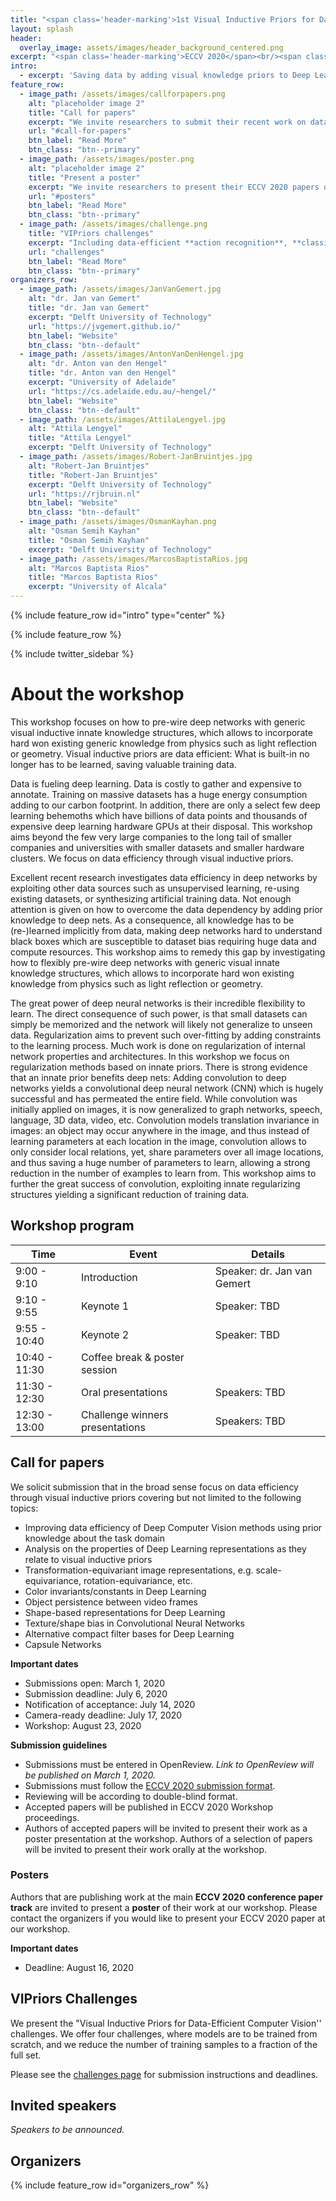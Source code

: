 ```yaml
---
title: "<span class='header-marking'>1st Visual Inductive Priors for Data-Efficient Deep Learning Workshop</span>"
layout: splash
header:
  overlay_image: assets/images/header_background_centered.png
excerpt: "<span class='header-marking'>ECCV 2020</span><br/><span class='header-marking'>23 August 2020 (morning), Glasgow UK</span>"
intro:
  - excerpt: 'Saving data by adding visual knowledge priors to Deep Learning'
feature_row:
  - image_path: /assets/images/callforpapers.png
    alt: "placeholder image 2"
    title: "Call for papers"
    excerpt: "We invite researchers to submit their recent work on data-efficient computer vision.<br /><br />**Deadline**: July 6th"
    url: "#call-for-papers"
    btn_label: "Read More"
    btn_class: "btn--primary"
  - image_path: /assets/images/poster.png
    alt: "placeholder image 2"
    title: "Present a poster"
    excerpt: "We invite researchers to present their ECCV 2020 papers on data-efficient computer vision.<br /><br />**Deadline**: August 16th"
    url: "#posters"
    btn_label: "Read More"
    btn_class: "btn--primary"
  - image_path: /assets/images/challenge.png
    title: "VIPriors challenges"
    excerpt: "Including data-efficient **action recognition**, **classification**, **detection** and **segmentation**.<br /><br />**Deadline**: July 3rd"
    url: "challenges"
    btn_label: "Read More"
    btn_class: "btn--primary"
organizers_row:
  - image_path: /assets/images/JanVanGemert.jpg
    alt: "dr. Jan van Gemert"
    title: "dr. Jan van Gemert"
    excerpt: "Delft University of Technology"
    url: "https://jvgemert.github.io/"
    btn_label: "Website"
    btn_class: "btn--default"
  - image_path: /assets/images/AntonVanDenHengel.jpg
    alt: "dr. Anton van den Hengel"
    title: "dr. Anton van den Hengel"
    excerpt: "University of Adelaide"
    url: "https://cs.adelaide.edu.au/~hengel/"
    btn_label: "Website"
    btn_class: "btn--default"
  - image_path: /assets/images/AttilaLengyel.jpg
    alt: "Attila Lengyel"
    title: "Attila Lengyel"
    excerpt: "Delft University of Technology"
  - image_path: /assets/images/Robert-JanBruintjes.jpg
    alt: "Robert-Jan Bruintjes"
    title: "Robert-Jan Bruintjes"
    excerpt: "Delft University of Technology"
    url: "https://rjbruin.nl"
    btn_label: "Website"
    btn_class: "btn--default"
  - image_path: /assets/images/OsmanKayhan.png
    alt: "Osman Semih Kayhan"
    title: "Osman Semih Kayhan"
    excerpt: "Delft University of Technology"
  - image_path: /assets/images/MarcosBaptistaRios.jpg
    alt: "Marcos Baptista Rios"
    title: "Marcos Baptista Rios"
    excerpt: "University of Alcala"
---
```


{% include feature_row id="intro" type="center" %}

{% include feature_row %}

{% include twitter_sidebar %}

# About the workshop

This workshop focuses on how to pre-wire deep networks with generic visual inductive innate knowledge structures, which allows to incorporate hard won existing generic knowledge from physics such as light reflection or geometry. Visual inductive priors are data efficient: What is built-in no longer has to be learned, saving valuable training data.


Data is fueling deep learning. Data is costly to gather and expensive to annotate. Training on massive datasets has a huge energy consumption adding to our carbon footprint. In addition, there are only a select few deep learning behemoths which have billions of data points and thousands of expensive deep learning hardware GPUs at their disposal. This workshop aims beyond the few very large companies to the long tail of smaller companies and universities with smaller datasets and smaller hardware clusters. We focus on data efficiency through visual inductive priors.

Excellent recent research investigates data efficiency in deep networks by exploiting other data sources such as unsupervised learning, re-using existing datasets, or synthesizing artificial training data. Not enough attention is given on how to overcome the data dependency by adding prior knowledge to deep nets.  As a consequence, all knowledge has to be (re-)learned implicitly from data, making deep networks hard to understand black boxes which are susceptible to dataset bias requiring huge data and compute resources.  This workshop aims to remedy this gap by investigating how to flexibly pre-wire deep networks with generic visual innate knowledge structures, which allows to incorporate hard won existing  knowledge from physics such as light reflection or geometry.

The great power of deep neural networks is their incredible flexibility to learn. The direct consequence of such power, is that small datasets can simply be memorized and the network will likely not generalize to unseen data. Regularization aims to prevent such over-fitting by adding constraints to the learning process. Much work is done on regularization of internal network properties and architectures. In this workshop we focus on regularization methods based on innate priors. There is strong evidence that an innate prior benefits deep nets: Adding convolution  to deep networks yields a convolutional deep neural network (CNN) which is hugely successful and has permeated the entire field. While convolution was initially applied on images, it is now generalized to graph networks, speech, language,  3D data, video, etc. Convolution models translation invariance in images: an object may occur anywhere in the image, and thus instead of learning parameters at each location in the image, convolution allows to only consider local relations, yet, share parameters over all image locations, and thus saving a huge number of parameters to learn, allowing a strong reduction in the number of examples to learn from. This workshop aims to further the great success of convolution, exploiting innate regularizing structures yielding a significant reduction of training data.

## Workshop program

| Time          | Event                           | Details                     |
| ------------- | ------------------------------- | --------------------------- |
| 9:00 - 9:10   | Introduction                    | Speaker: dr. Jan van Gemert |
| 9:10 - 9:55   | Keynote 1                       | Speaker: TBD                |
| 9:55 - 10:40  | Keynote 2                       | Speaker: TBD                |
| 10:40 - 11:30 | Coffee break & poster session   |                             |
| 11:30 - 12:30 | Oral presentations              | Speakers: TBD               |
| 12:30 - 13:00 | Challenge winners presentations | Speakers: TBD               |

## Call for papers

We solicit submission that in the broad sense focus on data efficiency through visual inductive priors covering but not limited to the following topics:

- Improving data efficiency of Deep Computer Vision methods using prior knowledge about the task domain
- Analysis on the properties of Deep Learning representations as they relate to visual inductive priors
- Transformation-equivariant image representations, e.g. scale-equivariance, rotation-equivariance, etc.
- Color invariants/constants in Deep Learning
- Object persistence between video frames
- Shape-based representations for Deep Learning
- Texture/shape bias in Convolutional Neural Networks
- Alternative compact filter bases for Deep Learning
- Capsule Networks

**Important dates**

- Submissions open: March 1, 2020
- Submission deadline: July 6, 2020
- Notification of acceptance: July 14, 2020
- Camera-ready deadline: July 17, 2020
- Workshop: August 23, 2020

**Submission guidelines**

- Submissions must be entered in OpenReview. *Link to OpenReview will be published on March 1, 2020.*
- Submissions must follow the [ECCV 2020 submission format](https://eccv2020.eu/author-instructions/).
- Reviewing will be according to double-blind format.
- Accepted papers will be published in ECCV 2020 Workshop proceedings.
- Authors of accepted papers will be invited to present their work as a poster presentation at the workshop. Authors of a selection of papers will be invited to present their work orally at the workshop.

### Posters

Authors that are publishing work at the main **ECCV 2020 conference paper track** are invited to present a **poster** of their work at our workshop. Please contact the organizers if you would like to present your ECCV 2020 paper at our workshop.

**Important dates**

- Deadline: August 16, 2020

## VIPriors Challenges

We present the "Visual Inductive Priors for Data-Efficient Computer Vision'' challenges. We offer four challenges, where models are to be trained from scratch, and we reduce the number of training samples to a fraction of the full set.

Please see the [challenges page](/challenges) for submission instructions and deadlines.

## Invited speakers

*Speakers to be announced.*

## Organizers

{% include feature_row id="organizers_row" %}
